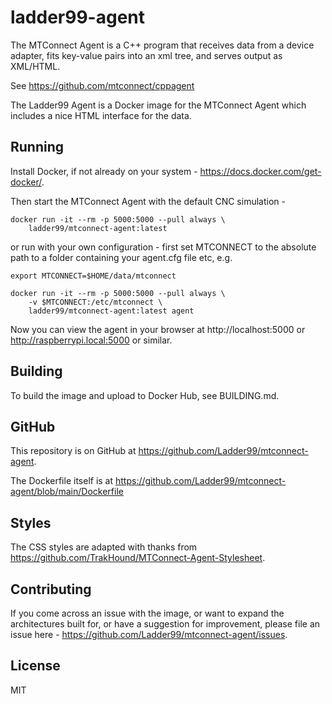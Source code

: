 # ladder99-agent

<!-- note: if this readme changes much, copy/paste it into the dockerhub readme. autobuild doesn't handle multiarch yet, so must do this manually for now. -->

The MTConnect Agent is a C++ program that receives data from a device adapter, fits key-value pairs into an xml tree, and serves output as XML/HTML.

See https://github.com/mtconnect/cppagent

The Ladder99 Agent is a Docker image for the MTConnect Agent which includes a nice HTML interface for the data.

## Running

Install Docker, if not already on your system - https://docs.docker.com/get-docker/.

Then start the MTConnect Agent with the default CNC simulation -

    docker run -it --rm -p 5000:5000 --pull always \
        ladder99/mtconnect-agent:latest

or run with your own configuration - first set MTCONNECT to the absolute path to a folder containing your agent.cfg file etc, e.g.

    export MTCONNECT=$HOME/data/mtconnect

    docker run -it --rm -p 5000:5000 --pull always \
        -v $MTCONNECT:/etc/mtconnect \
        ladder99/mtconnect-agent:latest agent

Now you can view the agent in your browser at http://localhost:5000 or http://raspberrypi.local:5000 or similar.

## Building

To build the image and upload to Docker Hub, see BUILDING.md.

## GitHub

This repository is on GitHub at https://github.com/Ladder99/mtconnect-agent.

The Dockerfile itself is at https://github.com/Ladder99/mtconnect-agent/blob/main/Dockerfile

## Styles

The CSS styles are adapted with thanks from https://github.com/TrakHound/MTConnect-Agent-Stylesheet.

## Contributing

If you come across an issue with the image, or want to expand the architectures built for, or have a suggestion for improvement, please file an issue here - https://github.com/Ladder99/mtconnect-agent/issues.

## License

MIT
